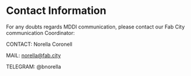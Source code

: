 # Contact Information

For any doubts regards MDDI communication, please contact our Fab City communication Coordinator:



CONTACT:        Norella Coronell

MAIL:                 norella@fab.city

TELEGRAM:      @bnorella
